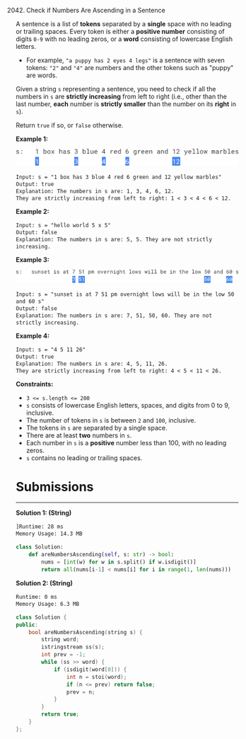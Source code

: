 2042. Check if Numbers Are Ascending in a Sentence

A sentence is a list of **tokens** separated by a **single** space with no leading or trailing spaces. Every token is either a **positive number** consisting of digits `0-9` with no leading zeros, or a **word** consisting of lowercase English letters.

* For example, `"a puppy has 2 eyes 4 legs"` is a sentence with seven tokens: `"2"` and `"4"` are numbers and the other tokens such as "puppy" are words.

Given a string `s` representing a sentence, you need to check if all the numbers in `s` are **strictly increasing** from left to right (i.e., other than the last number, **each** number is **strictly smaller** than the number on its **right** in `s`).

Return `true` if so, or `false` otherwise.

 

**Example 1:**

![2042_example1.png](img/2042_example1.png)
```
Input: s = "1 box has 3 blue 4 red 6 green and 12 yellow marbles"
Output: true
Explanation: The numbers in s are: 1, 3, 4, 6, 12.
They are strictly increasing from left to right: 1 < 3 < 4 < 6 < 12.
```

**Example 2:**
```
Input: s = "hello world 5 x 5"
Output: false
Explanation: The numbers in s are: 5, 5. They are not strictly increasing.
```

**Example 3:**

![2042_example3.png](img/2042_example3.png)
```
Input: s = "sunset is at 7 51 pm overnight lows will be in the low 50 and 60 s"
Output: false
Explanation: The numbers in s are: 7, 51, 50, 60. They are not strictly increasing.
```

**Example 4:**
```
Input: s = "4 5 11 26"
Output: true
Explanation: The numbers in s are: 4, 5, 11, 26.
They are strictly increasing from left to right: 4 < 5 < 11 < 26.
```

**Constraints:**

* `3 <= s.length <= 200`
* `s` consists of lowercase English letters, spaces, and digits from 0 to 9, inclusive.
* The number of tokens in `s` is between `2` and `100`, inclusive.
* The tokens in `s` are separated by a single space.
* There are at least **two** numbers in `s`.
* Each number in `s` is a **positive** number less than 100, with no leading zeros.
* `s` contains no leading or trailing spaces.

# Submissions
---
**Solution 1: (String)**
```
]Runtime: 28 ms
Memory Usage: 14.3 MB
```
```python
class Solution:
    def areNumbersAscending(self, s: str) -> bool:
        nums = [int(w) for w in s.split() if w.isdigit()]
        return all(nums[i-1] < nums[i] for i in range(1, len(nums)))
```

**Solution 2: (String)**
```
Runtime: 0 ms
Memory Usage: 6.3 MB
```
```c++
class Solution {
public:
    bool areNumbersAscending(string s) {
        string word;
        istringstream ss(s);
        int prev = -1;
        while (ss >> word) { 
            if (isdigit(word[0])) {
                int n = stoi(word);
                if (n <= prev) return false;
                prev = n;
            }
        }
        return true;
    }
};
```
